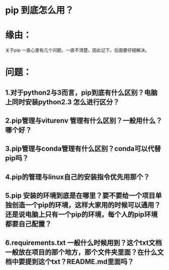 # pip 到底怎么用？


# 缘由：


关于pip 一直心里有几个问题，一直不清楚，因此记下。后面要仔细解决。


# 问题：




## 1.对于python2与3而言，pip到底有什么区别？电脑上同时安装python2.3 怎么进行区分？




## 2.pip管理与viturenv 管理有什么区别？一般用什么？哪个好？




## 3.pip管理与conda管理有什么区别？conda可以代替pip吗？




## 4.pip的管理与linux自己的安装指令优先用那个？





## 5.pip 安装的环境到底是在哪里？要不要给一个项目单独创造一个pip的环境，这样大家用的时候可以通用？还是说电脑上只有一个pip的环境，每个人的pip环境都要自己配置？




## 6.requirements.txt 一般什么时候用到？这个txt文档一般放在项目的那个地方，那个文件夹里面？在什么文档中要提到这个txt？README.md里面吗？
